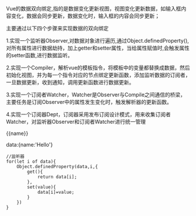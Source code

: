 Vue的数据双向绑定,指的是数据变化更新视图，视图变化更新数据，如输入框内容变化，数据会同步更新，数据变化时，输入框的内容会同步更新；

主要通过以下四个步骤来实现数据的双向绑定

1.实现一个监听器Observer,对数据对象进行遍历,通过Object.definedProperty(),对所有属性进行数据劫持，加上getter和setter属性，当给属性赋值时,会触发属性的setter函数,进行数据监听。

2.实现一个Compiler，解析vue的模板指令，将模板中的变量都替换成数据，然后初始化视图，并为每一个指令对应的节点绑定更新函数，添加监听数据的订阅者，一旦数据更新，收到通知，调用更新函数进行数据更新。

3.实现一个订阅者Watcher，Watcher是Observer与Compile之间通信的桥梁，主要任务是订阅Observer中的属性发生变化时，触发解析器的更新函数。

4.实现一个订阅器Dept，订阅器采用发布订阅设计模式，用来收集订阅者Watcher，对监听器Observer和订阅者Watcher进行统一管理


<div>{{name}}</div>

data:{name:'Hello'}

    //监听器
    for(let i of data){
        Object.definedProperty(data,i,{
            get(){
                return data[i];
            },
            set(value){
                data[i]=value;
            }
        })
    }


